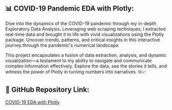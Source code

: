 ## 📊 COVID-19 Pandemic EDA with Plotly:
Dive into the dynamics of the COVID-19 pandemic through my in-depth Exploratory Data Analysis. Leveraging web scraping techniques, I extracted real-time data and brought it to life with vivid visualizations using the Plotly package. Uncover trends, patterns, and critical insights in this interactive journey through the pandemic's numerical landscape.

This project encapsulates a fusion of data extraction, analysis, and dynamic visualization—a testament to my ability to navigate and communicate complex information effectively. Explore the data, see the stories it tells, and witness the power of Plotly in turning numbers into narratives. 🌐📈

## 🔗 GitHub Repository Link:
[COVID-19 EDA with Plotly]()
